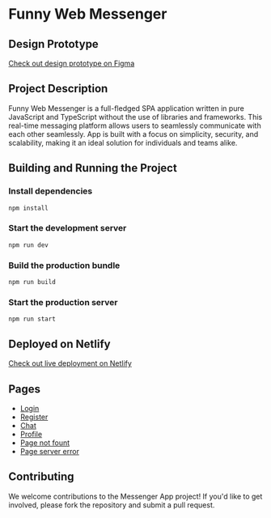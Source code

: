 **Funny Web Messenger**
================

**Design Prototype**
------------------

[Check out design prototype on Figma](https://www.figma.com/design/jF5fFFzgGOxQeB4CmKWTiE/Chat_external_link?node-id=0-1&t=zcELR3fOSb24Sdg7-0)

**Project Description**
---------------------

Funny Web Messenger is a full-fledged SPA application written in pure JavaScript and TypeScript without the use of libraries and frameworks. This real-time messaging platform allows users to seamlessly communicate with each other seamlessly. App is built with a focus on simplicity, security, and scalability, making it an ideal solution for individuals and teams alike.

**Building and Running the Project**
-----------------------------------

### Install dependencies
`npm install`

### Start the development server
`npm run dev`


### Build the production bundle
`npm run build`


### Start the production server
`npm run start`

**Deployed on Netlify**
---------------------

[Check out live deployment on Netlify](https://funny-web-messenger.netlify.app)

**Pages**
-----

* [Login](https://funny-web-messenger.netlify.app/login)
* [Register](https://funny-web-messenger.netlify.app/signup)
* [Chat](https://funny-web-messenger.netlify.app/chat)
* [Profile](https://funny-web-messenger.netlify.app/profile)
* [Page not fount](https://funny-web-messenger.netlify.app/page404)
* [Page server error](https://funny-web-messenger.netlify.app/page500)

**Contributing**
------------

We welcome contributions to the Messenger App project! If you'd like to get involved, please fork the repository and submit a pull request.